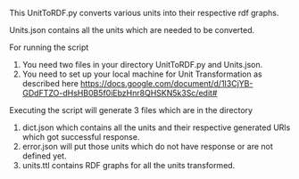 This UnitToRDF.py converts various units into their respective rdf graphs.

Units.json contains all the units which are needed to be converted.

For running the script
1. You need two files in your directory UnitToRDF.py  and Units.json.
2. You need to set up your local machine for Unit Transformation as described here https://docs.google.com/document/d/1I3CjYB-GDdFTZO-dHsHB0B5f0iEbzHnr8QHSKN5k3Sc/edit#

Executing the script will generate 3 files which are in the directory
1. dict.json which contains all the units and their respective generated URls which got successful response.
2. error.json will put those units which do not have response or are not defined yet.
3. units.ttl contains RDF graphs for all the units transformed.
